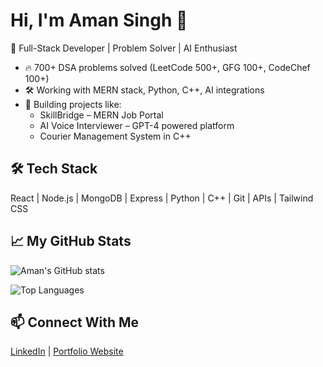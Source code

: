 # Hi, I'm Aman Singh 👋

🚀 Full-Stack Developer | Problem Solver | AI Enthusiast

- 🔥 700+ DSA problems solved (LeetCode 500+, GFG 100+, CodeChef 100+)
- 🛠️ Working with MERN stack, Python, C++, AI integrations
- 💼 Building projects like:
   - SkillBridge – MERN Job Portal
   - AI Voice Interviewer – GPT-4 powered platform
   - Courier Management System in C++

## 🛠️ Tech Stack
React | Node.js | MongoDB | Express | Python | C++ | Git | APIs | Tailwind CSS

## 📈 My GitHub Stats
![Aman's GitHub stats](https://github-readme-stats.vercel.app/api?username=Aman3020&show_icons=true&theme=radical)

![Top Languages](https://github-readme-stats.vercel.app/api/top-langs/?username=Aman3020&layout=compact&theme=radical)

## 📫 Connect With Me
[LinkedIn](https://www.linkedin.com/in/your-linkedin/) | [Portfolio Website](#)
